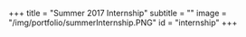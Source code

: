 +++
title = "Summer 2017 Internship"
subtitle = ""
image = "/img/portfolio/summerInternship.PNG"
id = "internship"
+++